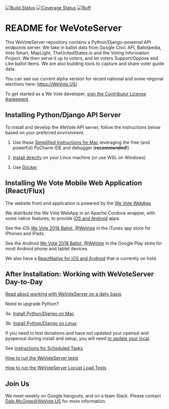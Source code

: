 [![Build Status](https://travis-ci.org/wevote/WeVoteServer.svg?branch=master)](https://travis-ci.org/wevote/WeVoteServer) [![Coverage Status](https://coveralls.io/repos/wevote/WeVoteServer/badge.svg?branch=master&service=github)](https://coveralls.io/github/wevote/WeVoteServer?branch=master) [![Ruff](https://img.shields.io/endpoint?url=https://raw.githubusercontent.com/astral-sh/ruff/main/assets/badge/v2.json)](https://github.com/astral-sh/ruff)

# README for WeVoteServer

This WeVoteServer repository contains a Python/Django-powered API endpoints server. We take in ballot data from 
Google Civic API, Ballotpedia, Vote Smart, MapLight, TheUnitedStates.io and the Voting Information Project. We then serve
it up to voters, and let voters Support/Oppose and Like ballot items. We are also building tools to capture
and share voter guide data.

You can see our current alpha version for recent national and some reigonal elections here:  https://WeVote.US/

To get started as a We Vote developer, <a href="https://www.clahub.com/agreements/wevote/WeVoteServer">sign the Contributor License Agreement</a>.

## Installing Python/Django API Server

To install and develop the WeVote API server, follow the instructions below based on your preferred environment. 

1. Use these [Simplified Instructions for Mac](docs/README_MAC_SIMPLIFIED_INSTALL.md) leveraging the free (and powerful) PyCharm IDE and debugger (**recommended!**) 

2. [Install directly](docs/README_API_INSTALL.md) on your Linux machine (or use WSL on Windows)

3. Use [Docker](docs/README_API_INSTALL_DOCKER.md)

## Installing We Vote Mobile Web Application (React/Flux)

The website front end application is powered by the [We Vote WebApp](https://github.com/wevote/WebApp)

We distribute the We Vote WebApp in an Apache Cordova wrapper, with some native features, to provide [iOS and Android](https://github.com/wevote/WeVoteCordova) apps.

See the iOS [We Vote 2018 Ballot, @WeVote](https://itunes.apple.com/us/app/we-vote-2018-ballot-wevote/id1347335726?mt=8) in the iTunes app store for iPhones and iPads.

See the Android [We Vote 2018 Ballot, @WeVote](https://play.google.com/store/apps/details?id=org.wevote.cordova&hl=en_US) in the Google Play store for most Android phone and tablet devices.

We also have a [ReactNative for iOS and Android](https://github.com/wevote/WeVoteReactNative) that is currently on hold.


## After Installation: Working with WeVoteServer Day-to-Day

[Read about working with WeVoteServer on a daily basis](docs/README_WORKING_WITH_WE_VOTE_SERVER.md)

Need to upgrade Python?

3a. [Install Python/Django on Mac](docs/README_API_INSTALL_PYTHON_MAC.md)

3b. [Install Python/Django on Linux](docs/README_API_INSTALL_PYTHON_LINUX.md)


If you need to test donations and have not updated your openssl and pyopenssl during install and setup, you will need
[to update your local](docs/README_DONATION_SETUP.md).

See [Instructions for Scheduled Tasks](docs/README_SCHEDULED_TASKS.md)

[How to run the WeVoteServer tests](docs/README_DJANGO_TESTS.md)

[How to run the WeVoteServer Locust Load Tests](loadtest/README.md)

## Join Us

We meet weekly on Google hangouts, and on a team Slack. Please contact Dale.McGrew@WeVote.US for more information.


